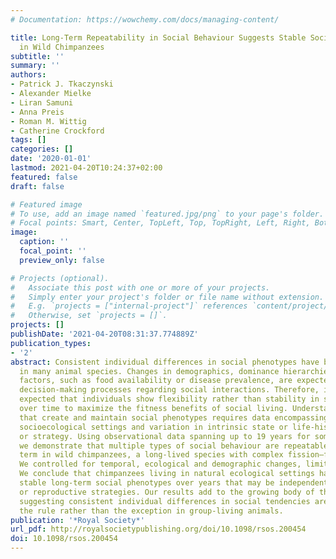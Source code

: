 ```yaml
---
# Documentation: https://wowchemy.com/docs/managing-content/

title: Long-Term Repeatability in Social Behaviour Suggests Stable Social Phenotypes
  in Wild Chimpanzees
subtitle: ''
summary: ''
authors:
- Patrick J. Tkaczynski
- Alexander Mielke
- Liran Samuni
- Anna Preis
- Roman M. Wittig
- Catherine Crockford
tags: []
categories: []
date: '2020-01-01'
lastmod: 2021-04-20T10:24:37+02:00
featured: false
draft: false

# Featured image
# To use, add an image named `featured.jpg/png` to your page's folder.
# Focal points: Smart, Center, TopLeft, Top, TopRight, Left, Right, BottomLeft, Bottom, BottomRight.
image:
  caption: ''
  focal_point: ''
  preview_only: false

# Projects (optional).
#   Associate this post with one or more of your projects.
#   Simply enter your project's folder or file name without extension.
#   E.g. `projects = ["internal-project"]` references `content/project/deep-learning/index.md`.
#   Otherwise, set `projects = []`.
projects: []
publishDate: '2021-04-20T08:31:37.774889Z'
publication_types:
- '2'
abstract: Consistent individual differences in social phenotypes have been observed
  in many animal species. Changes in demographics, dominance hierarchies or ecological
  factors, such as food availability or disease prevalence, are expected to influence
  decision-making processes regarding social interactions. Therefore, it should be
  expected that individuals show flexibility rather than stability in social behaviour
  over time to maximize the fitness benefits of social living. Understanding the processes
  that create and maintain social phenotypes requires data encompassing a range of
  socioecological settings and variation in intrinsic state or life-history stage
  or strategy. Using observational data spanning up to 19 years for some individuals,
  we demonstrate that multiple types of social behaviour are repeatable over the long
  term in wild chimpanzees, a long-lived species with complex fission–fusion societies.
  We controlled for temporal, ecological and demographic changes, limiting pseudo-repeatability.
  We conclude that chimpanzees living in natural ecological settings have relatively
  stable long-term social phenotypes over years that may be independent of life-history
  or reproductive strategies. Our results add to the growing body of the literature
  suggesting consistent individual differences in social tendencies are more likely
  the rule rather than the exception in group-living animals.
publication: '*Royal Society*'
url_pdf: http://royalsocietypublishing.org/doi/10.1098/rsos.200454
doi: 10.1098/rsos.200454
---
```

